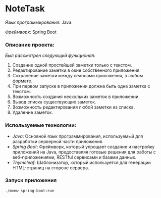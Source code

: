 # NoteTask

*Язык программирования:* Java

*Фреймворк:* Spring Boot

### Описание проекта:
*Был рассмотрен следующий функционал:*
1. Создание одной простейшей заметки только с текстом.
2. Редактирование заметки в окне собственного приложения.
3. Сохранение заметки между сеансами приложения, в любом формате.
4. При первом запуске в приложении должна быть одна заметка с текстом.
5. Возможность создания нескольких заметок в приложении.
6. Вывод списка существующих заметок.
7. Возможность редактирования любой заметки из списка.
8. Удаление заметок.

### Используемые технологии:
- *Java*: Основной язык программирования, используемый для разработки серверной части приложения.
- *Spring Boot*: Фреймворк, который упрощает создание и настройку приложений на Java, предоставляя готовые решения для работы с веб-приложениями, RESTful сервисами и базами данных.
- *Thymeleaf*: Шаблонизатор, который используется для генерации HTML-страниц на стороне сервера.

### Запуск приложения
```
./mvnw spring-boot:run
```
